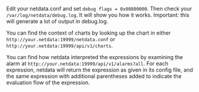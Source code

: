 Edit your netdata.conf and set `debug flags = 0x00800000`. Then check your `/var/log/netdata/debug.log`. It will show you how it works. Important: this will generate a lot of output in debug.log.

You can find the context of charts by looking up the chart in either `http://your.netdata:19999/netdata.conf` or `http://your.netdata:19999/api/v1/charts`.

You can find how netdata interpreted the expressions by examining the alarm at `http://your.netdata:19999/api/v1/alarms?all`. For each expression, netdata will return the expression as given in its config file, and the same expression with additional parentheses added to indicate the evaluation flow of the expression. 
